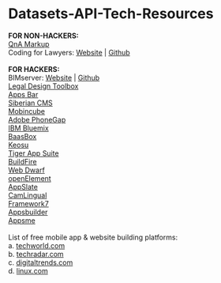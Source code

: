 # Datasets-API-Tech-Resources
<b>FOR NON-HACKERS:</b><br>
<a href="http://www.qnamarkup.org">QnA Markup</a><br>
Coding for Lawyers: <a href="http://codingforlawyers.com">Website</a> | <a href="https://github.com/vzvenyach/codingforlawyers">Github</a><br>
<br>
<b>FOR HACKERS:</b><br>
BIMserver: <a href="http://bimserver.org">Website</a> | <a href="https://github.com/opensourceBIM/BIMserver">Github</a><br> 
<a href="http://www.legaltechdesign.com/LegalDesignToolbox/">Legal Design Toolbox</a><br>
<a href="http://www.appsbar.com">Apps Bar</a><br>
<a href="http://www.siberiancms.com">Siberian CMS</a><br>
<a href="http://www.mobincube.com/pricing.html">Mobincube</a><br>
<a href="http://phonegap.com/products/">Adobe PhoneGap</a><br>
<a href="http://www.ibm.com/cloud-computing/bluemix/pricing/?cm_sp=HeaderNavigation-_-Mobile-_-Pricing">IBM Bluemix</a><br>
<a href="http://www.baasbox.com/en/">BaasBox</a><br>
<a href="https://keosu.com/pricing/">Keosu</a><br>
<a href="http://tigerappsuite.com">Tiger App Suite</a><br>
<a href="http://buildfire.com">BuildFire</a><br>
<a href="http://www.virtualmechanics.com/products/dwarf/">Web Dwarf</a><br>
<a href="http://www.openelement.com/Download.htm">openElement</a><br>
<a href="https://github.com/Taehan-Kim/AppSlate">AppSlate</a><br>
<a href="https://github.com/yoshiokatsuneo/camlingual_iphone">CamLingual</a><br>
<a href="http://framework7.io">Framework7</a><br>
<a href="http://www.apps-builder.com">Appsbuilder</a><br>
<a href="https://www.appsme.com/pricing">Appsme</a><br>
<br>
List of free mobile app & website building platforms:<br>
a. <a href="http://www.techworld.com/picture-gallery/apps/18-best-mobile-application-development-platforms-tools-3375307/">techworld.com</a><br>
b. <a href="http://www.techradar.com/news/software/best-free-web-design-software-10-programs-to-get-the-job-done-1138669">techradar.com</a><br>
c. <a href="http://www.digitaltrends.com/computing/best-free-web-design-software/2/">digitaltrends.com</a><br>
d. <a href="https://www.linux.com/news/10-best-free-mobile-application-development-frameworks-support-android#.VqjKmSorKUk">linux.com</a><br>

